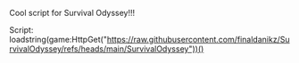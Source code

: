 Cool script for Survival Odyssey!!!

Script: loadstring(game:HttpGet("https://raw.githubusercontent.com/finaldanikz/SurvivalOdyssey/refs/heads/main/SurvivalOdyssey"))()
